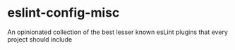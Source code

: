# eslint-config-misc
An opinionated collection of the best lesser known esLint plugins that every project should include
